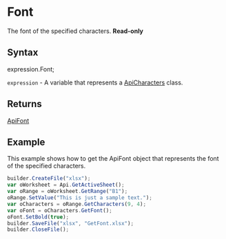 # Font

The font of the specified characters. **Read-only**

## Syntax

expression.Font;

`expression` - A variable that represents a [ApiCharacters](../ApiCharacters.md) class.

## Returns

[ApiFont](../../ApiFont/ApiFont.md)

## Example

This example shows how to get the ApiFont object that represents the font of the specified characters.

```javascript
builder.CreateFile("xlsx");
var oWorksheet = Api.GetActiveSheet();
var oRange = oWorksheet.GetRange("B1");
oRange.SetValue("This is just a sample text.");
var oCharacters = oRange.GetCharacters(9, 4);
var oFont = oCharacters.GetFont();
oFont.SetBold(true);
builder.SaveFile("xlsx", "GetFont.xlsx");
builder.CloseFile();
```